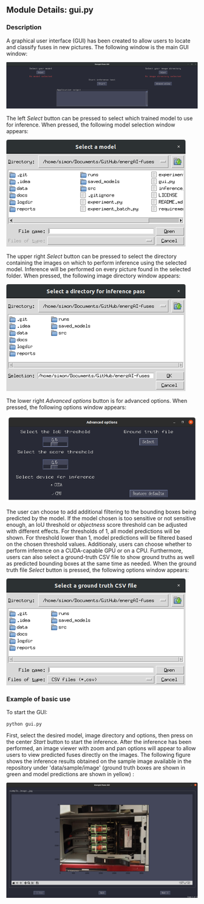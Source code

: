 ## Module Details: gui.py

### Description

A graphical user interface (GUI) has been created to allow users to 
locate and classify fuses in new pictures. The following window 
is the main GUI window:

![gui_main.png](../images/gui_main.png)

The left *Select* button can be pressed to select which trained model to use
for inference. When pressed, the following model selection window 
appears:

![gui_model_select.png](../images/gui_model_select.png)

The upper right *Select* button can be pressed to select the directory containing
the images on which to perform inference using the selected model. 
Inference will be performed on every picture found in the selected
folder. When pressed, the following image directory window appears:
 
![gui_image_select.png](../images/gui_image_select.png)

The lower right *Advanced options* button is for advanced options. When pressed, 
the following options window appears: 

![gui_options.png](../images/gui_options.png)

The user can choose to add
additional filtering to the bounding boxes being predicted by the model.
If the model chosen is too sensitive or not sensitive enough, an IoU
threshold or *objectness* score threshold can be adjusted with different
effects. For thresholds of 1, all model predictions will be shown. For 
threshold lower than 1, model predictions will be filtered based on the
chosen threshold values. Additionaly, users can choose whether to perform
inference on a CUDA-capable GPU or on a CPU. Furthermore, users can
also select a ground-truth CSV file to show ground truths as well as
predicted bounding boxes at the same time as needed. When
the ground truth file *Select* button is pressed, 
the following options window appears: 

![gui_ground_truth.png](../images/gui_ground_truth.png)

### Example of basic use

To start the GUI:
```
python gui.py
```

First, select the desired model, image directory and options, then press
on the center *Start* button to start the inference. After the inference
has been performed, an image viewer with zoom and pan options will 
appear to allow users to view predicted fuses directly on the images. The
following figure shows the inference results obtained on the sample
image available in the repository under 'data/sample/image' (ground truth
boxes are shown in green and model predictions are shown in yellow) :

![gui_image_viewer.png](../images/gui_image_viewer.png)
